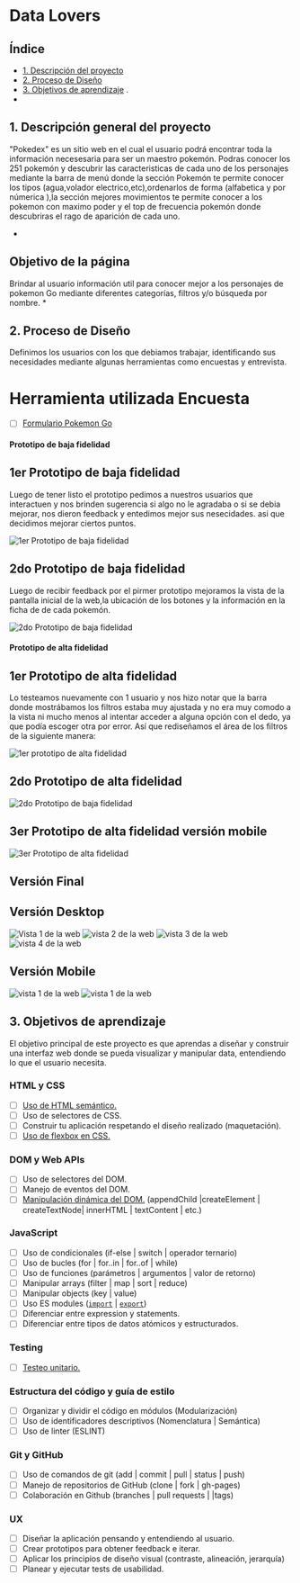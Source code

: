 # Data Lovers

## Índice

* [1. Descripción del proyecto](#1-descripción-del-proyecto)
* [2. Proceso de Diseño](#2-resumen-del-proyecto)
* [3. Objetivos de aprendizaje](#3-objetivos-de-aprendizaje)
.
*

## 1. Descripción general del proyecto

"Pokedex" es un sitio web en el cual el usuario podrá encontrar toda la información necesesaria para ser un maestro pokemón. Podras conocer los 251 pokemón y descubrir las caracteristicas de cada uno de los personajes mediante la barra de menú donde la sección Pokemón te permite conocer los tipos (agua,volador electrico,etc),ordenarlos de forma (alfabetica y por númerica ),la sección mejores movimientos te permite conocer a los pokemon con maximo poder y  el top de frecuencia pokemón donde descubriras el rago de aparición de cada uno.

*
## Objetivo de la página
Brindar al usuario información util para conocer mejor a los personajes de pokemon Go mediante diferentes categorías, filtros y/o búsqueda por nombre.
*
## 2. Proceso de Diseño

Definimos los usuarios con los que debiamos trabajar, identificando sus necesidades mediante algunas herramientas como encuestas y entrevista.

# Herramienta utilizada Encuesta

* [ ] [Formulario Pokemon Go](https://docs.google.com/forms/d/1OrBnrMdVOqaccFwH-cJHA4WXxqMFA9lCkvTpM5nvCdw/edit)

#### Prototipo de baja fidelidad

## 1er Prototipo de baja fidelidad

Luego de tener listo el prototipo pedimos a nuestros usuarios que interactuen y nos brinden sugerencia si algo no le agradaba o si se debia mejorar, nos dieron feedback y entedimos mejor sus nesecidades. asi que decidimos mejorar ciertos puntos.

![1er Prototipo de baja fidelidad](https://i.ibb.co/BTBjXbk/prototipo-baja.jpg)

## 2do Prototipo de baja fidelidad

Luego de recibir feedback por el pirmer prototipo mejoramos la vista de la pantalla inicial de la web,la ubicación de los botones y la información en la ficha de de cada pokemón.

![2do Prototipo de baja fidelidad](https://i.ibb.co/Dp1NdJb/prototipo-baja2.jpg)

#### Prototipo de alta fidelidad

## 1er Prototipo de alta fidelidad

Lo testeamos nuevamente con 1 usuario y nos hizo notar que la barra donde mostrábamos los filtros estaba muy ajustada y no era muy comodo a la vista ni mucho menos al intentar acceder a alguna opción con el dedo, ya que podía escoger otra por error. Así que rediseñamos el área de los filtros de la siguiente manera:

![1er prototipo de alta fidelidad](https://i.ibb.co/GPbf4tH/pantalla-inicio-1.png)

## 2do Prototipo de alta fidelidad

![2do Prototipo de baja fidelidad](https://i.ibb.co/q5Dz6Sn/prototipo-baja2.jpg)

## 3er Prototipo de alta fidelidad versión mobile

![3er Prototipo de alta fidelidad](https://i.ibb.co/T4Yb4Vf/pantalla-mobile.png)

## Versión Final

## Versión Desktop
![Vista 1 de la web](https://i.ibb.co/y4GCkJC/deskopt.png)
![vista 2 de la web](https://i.ibb.co/8YDJK1v/deskopt-pokemon.png)
![vista 3 de la web](https://i.ibb.co/7CzYCxv/deskopt-batalla.png)
![vista 4 de la web](https://i.ibb.co/zXh8j9c/deskopt-estadistica.png)

## Versión Mobile
![vista 1 de la web](https://i.ibb.co/VxR2NBd/mobile-inicio.png)
![vista 1 de la web](https://i.ibb.co/4KG6sTp/mobile-modal.png)


## 3. Objetivos de aprendizaje

El objetivo principal de este proyecto es que aprendas a diseñar y construir una
interfaz web donde se pueda visualizar y manipular data, entendiendo lo que el
usuario necesita.

### HTML y CSS

* [ ] [Uso de HTML semántico.](https://developer.mozilla.org/en-US/docs/Glossary/Semantics#Semantics_in_HTML)
* [ ] Uso de selectores de CSS.
* [ ] Construir tu aplicación respetando el diseño realizado (maquetación).
* [ ] [Uso de flexbox en CSS.](https://css-tricks.com/snippets/css/a-guide-to-flexbox/)

### DOM y Web APIs

* [ ] Uso de selectores del DOM.
* [ ] Manejo de eventos del DOM.
* [ ] [Manipulación dinámica del DOM.](https://developer.mozilla.org/es/docs/Referencia_DOM_de_Gecko/Introducci%C3%B3n)
(appendChild |createElement | createTextNode| innerHTML | textContent | etc.)

### JavaScript

* [ ] Uso de condicionales (if-else | switch | operador ternario)
* [ ] Uso de bucles (for | for..in | for..of | while)
* [ ] Uso de funciones (parámetros | argumentos | valor de retorno)
* [ ] Manipular arrays (filter | map | sort | reduce)
* [ ] Manipular objects (key | value)
* [ ] Uso ES modules ([`import`](https://developer.mozilla.org/en-US/docs/Web/JavaScript/Reference/Statements/import)
| [`export`](https://developer.mozilla.org/en-US/docs/Web/JavaScript/Reference/Statements/export))
* [ ] Diferenciar entre expression y statements.
* [ ] Diferenciar entre tipos de datos atómicos y estructurados.

### Testing

* [ ] [Testeo unitario.](https://jestjs.io/docs/es-ES/getting-started)

### Estructura del código y guía de estilo

* [ ] Organizar y dividir el código en módulos (Modularización)
* [ ] Uso de identificadores descriptivos (Nomenclatura | Semántica)
* [ ] Uso de linter (ESLINT)

### Git y GitHub

* [ ] Uso de comandos de git (add | commit | pull | status | push)
* [ ] Manejo de repositorios de GitHub (clone | fork | gh-pages)
* [ ] Colaboración en Github (branches | pull requests | |tags)

### UX

* [ ] Diseñar la aplicación pensando y entendiendo al usuario.
* [ ] Crear prototipos para obtener feedback e iterar.
* [ ] Aplicar los principios de diseño visual (contraste, alineación, jerarquía)
* [ ] Planear y ejecutar tests de usabilidad.
